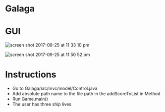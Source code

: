 # Galaga #

# GUI #
![screen shot 2017-09-25 at 11 33 10 pm](https://user-images.githubusercontent.com/16792248/30843020-11bea9fe-a24c-11e7-9185-c0b18ce8df79.png)

![screen shot 2017-09-25 at 11 50 52 pm](https://user-images.githubusercontent.com/16792248/30843075-6fa24e22-a24c-11e7-8ab2-d263ea736ba9.png)

# Instructions #
- Go to Galaga/src/mvc/model/Control.java
- Add absolute path name to the file path in the addScoreToList in Method
- Run Game.main()
- The user has three ship lives
